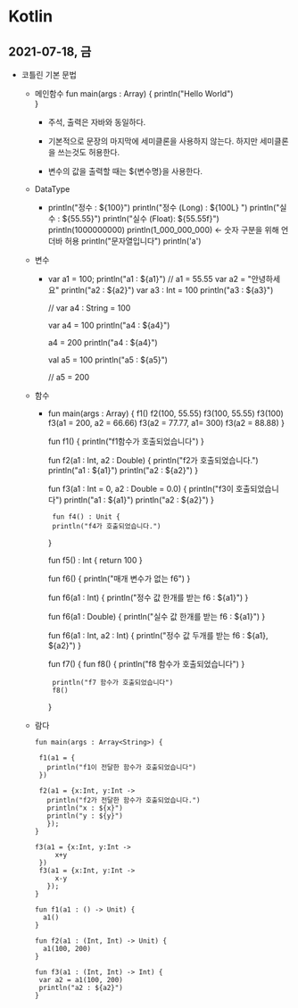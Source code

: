 # Kotlin

## 2021-07-18, 금

- 코틀린 기본 문법

  - 메인함수 
     fun main(args : Array<String>) {
        println("Hello World")  
     }

     - 주석, 출력은 자바와 동일하다.

     - 기본적으로 문장의 마지막에 세미클론을 사용하지 않는다.
    하지만 세미클론을 쓰는것도 허용한다. 

     - 변수의 값을 출력할 때는 ${변수명}을 사용한다.  

  - DataType

     - println("정수 : ${100}")
       println("정수 (Long) : ${100L} ")
       println("실수 : ${55.55}")
       println("실수 (Float): ${55.55f}")
       println(1000000000)
       println(1_000_000_000) <- 숫자 구분을 위해 언더바 허용
       println("문자열입니다")
       println('a')
     
  - 변수

     - var a1 = 100;
       println("a1 : ${a1}")
       // a1 = 55.55
       var a2 = "안녕하세요"
       println("a2 : ${a2}")
       var a3 : Int = 100
       println("a3 : ${a3}")

       // var a4 : String = 100

       var a4 = 100
       println("a4 : ${a4}")

       a4 = 200
       println("a4 : ${a4}")

       val a5 = 100
       println("a5 : ${a5}")

       // a5 = 200

   - 함수

     - fun main(args : Array<String>) {
       f1()
       f2(100, 55.55)
       f3(100, 55.55)
       f3(100)
       f3(a1 = 200, a2 = 66.66)
       f3(a2 = 77.77, a1= 300)
       f3(a2 = 88.88)
        }

       fun f1() {
          println("f1함수가 호출되었습니다")
        }

       fun f2(a1 : Int, a2 : Double) {
          println("f2가 호출되었습니다.")
          println("a1 : ${a1}")
          println("a2 : ${a2}")
         }

       fun f3(a1 : Int = 0, a2 : Double = 0.0) {
          println("f3이 호출되었습니다")
          println("a1 : ${a1}")
          println("a2 : ${a2}")
         }

            fun f4() : Unit {
            println("f4가 호출되었습니다.")
         }

       fun f5() : Int {
            return 100
         }

       fun f6() {
          println("매개 변수가 없는 f6")
         }

       fun f6(a1 : Int) {
            println("정수 값 한개를 받는 f6 : ${a1}")
         }

       fun f6(a1 : Double) {
            println("실수 값 한개를 받는 f6 : ${a1}")
         }

       fun f6(a1 : Int, a2 : Int) {
            println("정수 값 두개를 받는 f6 : ${a1}, ${a2}")
         }

       fun f7() {
            fun f8() {
                println("f8 함수가 호출되었습니다")
            }

            println("f7 함수가 호출되었습니다")
            f8()
         }

   - 람다

         fun main(args : Array<String>) {

          f1(a1 = {
            println("f1이 전달한 함수가 호출되었습니다")
          })

          f2(a1 = {x:Int, y:Int ->
            println("f2가 전달한 함수가 호출되었습니다.")
            println("x : ${x}")
            println("y : ${y}")
            });
         }

         f3(a1 = {x:Int, y:Int ->
              x+y
          })
          f3(a1 = {x:Int, y:Int ->
              x-y
            });
         }

         fun f1(a1 : () -> Unit) {
           a1()
         }

         fun f2(a1 : (Int, Int) -> Unit) {
           a1(100, 200)
         }

         fun f3(a1 : (Int, Int) -> Int) {
          var a2 = a1(100, 200)
          println("a2 : ${a2}")
         }
         